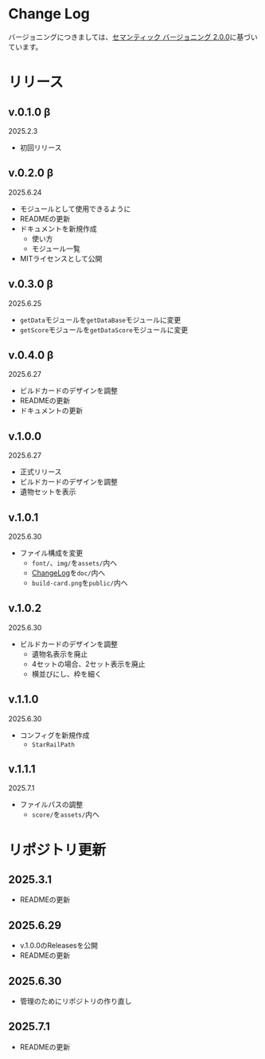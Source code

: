 # Change Log
バージョニングにつきましては、[セマンティック バージョニング 2.0.0](https://semver.org/lang/ja/)に基づいています。

# リリース
## v.0.1.0 β
2025.2.3
- 初回リリース

## v.0.2.0 β
2025.6.24
- モジュールとして使用できるように
- READMEの更新
- ドキュメントを新規作成
  - 使い方
  - モジュール一覧
- MITライセンスとして公開

## v.0.3.0 β
2025.6.25
- `getData`モジュールを`getDataBase`モジュールに変更
- `getScore`モジュールを`getDataScore`モジュールに変更

## v.0.4.0 β
2025.6.27
- ビルドカードのデザインを調整
- READMEの更新
- ドキュメントの更新

## v.1.0.0
2025.6.27
- 正式リリース
- ビルドカードのデザインを調整
- 遺物セットを表示

## v.1.0.1
2025.6.30
- ファイル構成を変更
  - `font/`、`img/`を`assets/`内へ
  - [ChangeLog](./changelog.md)を`doc/`内へ
  - `build-card.png`を`public/`内へ

## v.1.0.2
2025.6.30
- ビルドカードのデザインを調整
  - 遺物名表示を廃止
  - 4セットの場合、2セット表示を廃止
  - 横並びにし、枠を細く

## v.1.1.0
2025.6.30
- コンフィグを新規作成
  - `StarRailPath`

## v.1.1.1
2025.7.1
- ファイルパスの調整
  - `score/`を`assets/`内へ

# リポジトリ更新
## 2025.3.1
- READMEの更新

## 2025.6.29
- v.1.0.0のReleasesを公開
- READMEの更新

## 2025.6.30
- 管理のためにリポジトリの作り直し

## 2025.7.1
- READMEの更新
